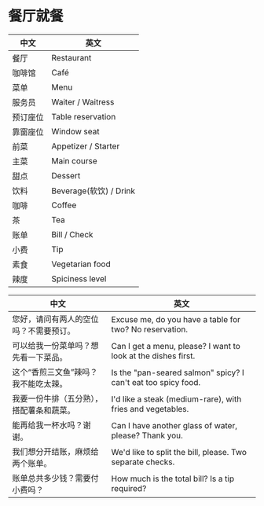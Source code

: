 # 餐厅就餐
| 中文 | 英文 |
| - | - |
| 餐厅 | Restaurant |
| 咖啡馆 | Café |
| 菜单 | Menu |
| 服务员 | Waiter / Waitress |
| 预订座位 | Table reservation |
| 靠窗座位 | Window seat |
| 前菜 | Appetizer / Starter |
| 主菜 | Main course |
| 甜点 | Dessert |
| 饮料 | Beverage(软饮) / Drink |
| 咖啡 | Coffee |
| 茶 | Tea |
| 账单 | Bill / Check |
| 小费 | Tip |
| 素食 | Vegetarian food |
| 辣度 | Spiciness level |

| 中文 | 英文 |
| - | - |
| 您好，请问有两人的空位吗？不需要预订。 | Excuse me, do you have a table for two? No reservation. |
| 可以给我一份菜单吗？想先看一下菜品。 | Can I get a menu, please? I want to look at the dishes first. |
| 这个“香煎三文鱼”辣吗？我不能吃太辣。 | Is the "pan-seared salmon" spicy? I can't eat too spicy food. |
| 我要一份牛排（五分熟），搭配薯条和蔬菜。 | I'd like a steak (medium-rare), with fries and vegetables. |
| 能再给我一杯水吗？谢谢。 | Can I have another glass of water, please? Thank you. |
| 我们想分开结账，麻烦给两个账单。 | We'd like to split the bill, please. Two separate checks. |
| 账单总共多少钱？需要付小费吗？ | How much is the total bill? Is a tip required? |